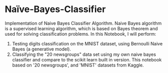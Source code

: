 # Naïve-Bayes-Classifier
Implementation of Naive Bayes Classifier Algorithm. Naive Bayes algorithm is a supervised learning algorithm, which is based on Bayes theorem and used for solving classification problems.
In this Notebook, I will perform:
1. Testing digits classification on the MNIST dataset, using Bernoulli Naive Bayes (a generative model).
2. Classifying the "20 newsgroups" data set using my own naive bayes classifier and compare to the scikit learn built in version.
This notebook based on '20 newsgroups', and 'MNIST' datasets from Kaggle.
